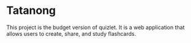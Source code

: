 # Tatanong

This project is the budget version of quizlet. It is a web application that allows users to create, share, and study flashcards.
